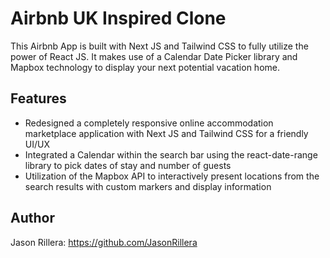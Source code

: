 # Airbnb UK Inspired Clone
This Airbnb App is built with Next JS and Tailwind CSS to fully utilize the power of React JS. It makes use of a Calendar Date Picker library and Mapbox technology to display your next potential vacation home.

## Features
- Redesigned a completely responsive online accommodation marketplace application with Next JS and Tailwind CSS for a friendly UI/UX
- Integrated a Calendar within the search bar using the react-date-range library to pick dates of stay and number of guests
- Utilization of the Mapbox API to interactively present locations from the search results with custom markers and display information


## Author
Jason Rillera: https://github.com/JasonRillera
